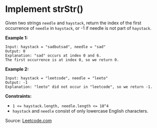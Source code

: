 # Implement strStr()

Given two strings `needle` and `haystack`, return the index of the first occurrence of `needle` in `haystack`, or -1 if needle is not part of `haystack`.

**Example 1:**
```
Input: haystack = "sadbutsad", needle = "sad"
Output: 0
Explanation: "sad" occurs at index 0 and 6.
The first occurrence is at index 0, so we return 0.
```

**Example 2:**
```
Input: haystack = "leetcode", needle = "leeto"
Output: -1
Explanation: "leeto" did not occur in "leetcode", so we return -1.
```

**Constraints:**

- `1 <= haystack.length, needle.length <= 10^4`
- `haystack` and `needle` consist of only lowercase English characters.

Source: [Leetcode.com](https://leetcode.com/explore/learn/card/array-and-string/203/introduction-to-string/1161)

 
